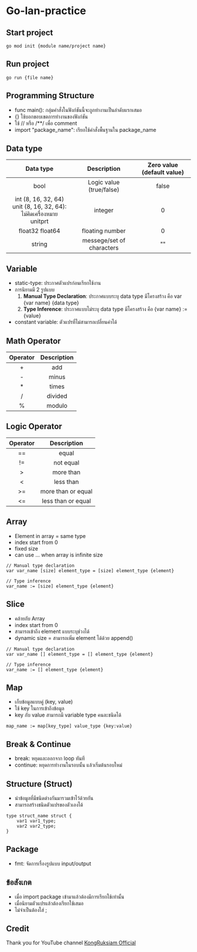 # Go-lan-practice

## Start project
```
go mod init {module name/project name}
```

## Run project
```
go run {file name}
```

## Programming Structure
- func main(): กลุ่มคำสั่งในฟังก์ชันนี้จะถูกทำงานเป็นลำดับแรกเสมอ
- {} ใช้บอกขอบเขตการทำงานของฟังก์ชัน
- ใช้ // หรือ /**/ เพื่อ comment
- import "package_name": เรียกใช้คำสั่งพื้นฐานใน package_name

## Data type
|Data type|Description|Zero value (default value)|
|:-------:|:---------:|:------------------------:|
|bool|Logic value (true/false)|false|
|int (8, 16, 32, 64)<br />unit (8, 16, 32, 64): ไม่คิดเครื่องหมาย<br />unitprt|integer|0|
|float32 float64|floating number|0|
|string|messege/set of characters|""|

## Variable
- static-type: ประกาศตัวแปรก่อนเรียกใช้งาน
- การนิยามมี 2 รูปแบบ
    1. **Manual Type Declaration**: ประกาศแบบระบุ data type มีโครงสร้าง คือ var {var name} {data type}
    2. **Type Inference**: ประกาศแบบไม่ระบุ data type มีโครงสร้าง คือ {var name} := {value}
- constant variable: ตัวแปรที่ไม่สามารถเปลี่ยนค่าได้

## Math Operator
|Operator|Description|
|:------:|:---------:|
|+|add|
|-|minus|
|*|times|
|/|divided|
|%|modulo|

## Logic Operator
|Operator|Description|
|:------:|:---------:|
|==|equal|
|!=|not equal|
|>|more than|
|<|less than|
|>=|more than or equal|
|<=|less than or equal|

## Array
- Element in array = same type
- index start from 0
- fixed size
- can use ... when array is infinite size
```
// Manual type declaration
var var_name [size] element_type = [size] element_type {element}

// Type inference
var_name := [size] element_type {element}
```

## Slice
- คล้ายกับ Array
- index start from 0
- สามารถเข้าถึง element แบบระบุช่วงได้
- dynamic size = สามารถเพิ่ม element ได้ด้วย append()
```
// Manual type declaration
var var_name [] element_type = [] element_type {element}

// Type inference
var_name := [] element_type {element}
```

## Map
- เก็บข้อมูลแบบคู่ (key, value)
- ใช้ key ในการเข้าถึงข้อมูล
- key กับ value สามารถมี variable type คนละชนิดได้
```
map_name := map[key_type] value_type {key:value}
```

## Break & Continue
- break: หยุดและออกจาก loop ทันที
- continue: หยุดการทำงานในรอบนั้น แล้วเริ่มต้นรอบใหม่

## Structure (Struct)
- นำข้อมูลที่มีชนิดต่างกันมารวมเข้าไว้ด้วยกัน
- สามารถสร้างชนิดตัวแปรของตัวเองได้
```
type struct_name struct {
    var1 var1_type;
    var2 var2_type;
}
```

## Package
- fmt: จัดการเรื่องรูปแบบ input/output

## ข้อสังเกต
- เมื่อ import package เข้ามาแล้วต้องมีการเรียกใช้เท่านั้น
- เมื่อนิยามตัวแปรแล้วต้องเรียกใช้เสมอ
- ไม่จำเป็นต้องใส่ ;

## Credit
Thank you for YouTube channel [KongRuksiam Official](https://youtu.be/pytqhPDTjnQ)